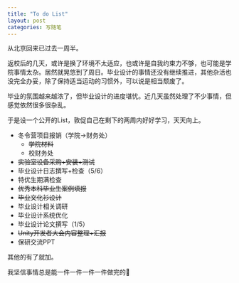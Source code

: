 ```yaml
---
title: "To do List"
layout: post
categories: 写随笔
---
```


从北京回来已过去一周半。

返校后的几天，或许是换了环境不太适应，也或许是自我约束力不够，也可能是学院事情太杂。居然就晃悠到了周日。毕业设计的事情还没有继续推进，其他杂活也没完全办妥，除了保持适当运动的习惯外，可以说是相当颓废了。

毕业的氛围越来越浓了，但毕业设计的进度堪忧。近几天虽然处理了不少事情，但感觉依然很多很杂乱。

于是设一个公开的List，敦促自己在剩下的两周内好好学习，天天向上。

* 冬令营项目报销（学院->财务处）
  * ~~学院材料~~
  * 校财务处
* ~~实验室设备采购+安装+测试~~
* 毕业设计日志撰写+检查（5/6）
* 特优生期满检查
* ~~优秀本科毕业生案例填报~~
* ~~毕业文化衫设计~~
* 毕业设计相关调研
* 毕业设计系统优化
* 毕业设计论文撰写（1/5）
* ~~Unity开发者大会内容整理+汇报~~
* 保研交流PPT

其他的有了就加。



我坚信事情总是能一件一件一件一件做完的🙂


